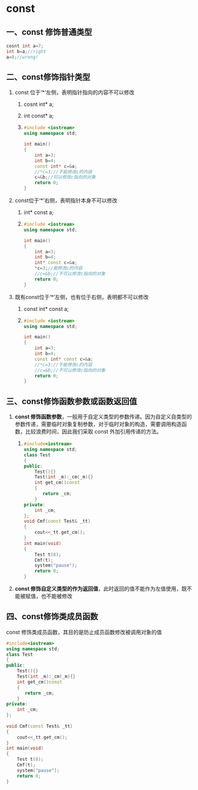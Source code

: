 # const

## 一、const 修饰普通类型

```c++
cosnt int a=7;
int b=a;//right
a=8;//wrong!
```

## 二、const修饰指针类型

1. const 位于‘*’左侧，表明指针指向的内容不可以修改
   1. cosnt int* a;
   
   2. int const* a;
   
   3. ```c++
      #include <iostream>
      using namespace std;
      
      int main()
      {
          int a=3;
          int b=4;
          const int* c=&a;
          //*c=3;//不能修改c的内容
          c=&b;//可以修改c指向的对象
          return 0;
      }
      ```
2. const位于‘*’右侧，表明指针本身不可以修改
   
   1. int* const a;
   
   2. ```c++
      #include <iostream>
      using namespace std;
      
      int main()
      {
          int a=3;
          int b=4;
          int* const c=&a;
          *c=3;//能修改c的内容
          //c=&b;//不可以修改c指向的对象
          return 0;
      }
      ```
3. 既有const位于‘*’左侧，也有位于右侧，表明都不可以修改
   
   1. const int* const a;
   
   2. ```c++
      #include <iostream>
      using namespace std;
      
      int main()
      {
          int a=3;
          int b=4;
          const int* const c=&a;
          //*c=3;//不能修改c的内容
          //c=&b;//不可以修改c指向的对象
          return 0;
      }
      ```

## 三、const修饰函数参数或函数返回值

1. **const 修饰函数参数**，一般用于自定义类型的参数传递。因为自定义自类型的参数传递，需要临时对象复制参数，对于临时对象的构造，需要调用构造函数，比较浪费时间，因此我们采取 const 外加引用传递的方法。

   1. ```c++
      #include<iostream>
      using namespace std;
      class Test
      {
      public:
          Test(){}
          Test(int _m):_cm(_m){}
          int get_cm()const
          {
             return _cm;
          }
      private:
          int _cm;
      };
      void Cmf(const Test& _tt)
      {
          cout<<_tt.get_cm();
      }
      int main(void)
      {
          Test t(8);
          Cmf(t);
          system("pause");
          return 0;
      }
      ```

2. **const 修饰自定义类型的作为返回值**，此时返回的值不能作为左值使用，既不能被赋值，也不能被修改

## 四、const修饰类成员函数

const 修饰类成员函数，其目的是防止成员函数修改被调用对象的值

```c++
#include<iostream> 
using namespace std;
class Test
{
public:
    Test(){}
    Test(int _m):_cm(_m){}
    int get_cm()const
    {
       return _cm;
    }
private:
    int _cm;
};
 
void Cmf(const Test& _tt)
{
    cout<<_tt.get_cm();
}
int main(void)
{
    Test t(8);
    Cmf(t);
    system("pause");
    return 0;
}
```



